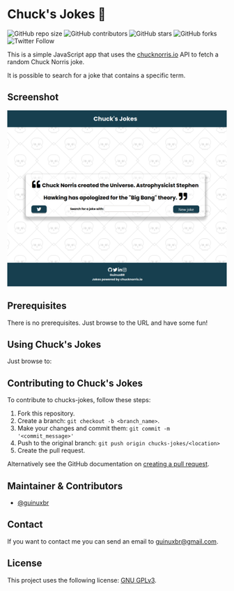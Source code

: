 # Chuck's Jokes 🤠

![GitHub repo size](https://img.shields.io/github/repo-size/guinuxbr/chucks-jokes)
![GitHub contributors](https://img.shields.io/github/contributors/guinuxbr/chucks-jokes)
![GitHub stars](https://img.shields.io/github/stars/guinuxbr/chucks-jokes)
![GitHub forks](https://img.shields.io/github/forks/guinuxbr/chucks-jokes)
![Twitter Follow](https://img.shields.io/twitter/follow/guinuxbr?style=social)

This is a simple JavaScript app that uses the [chucknorris.io](https://api.chucknorris.io/) API to fetch a random Chuck Norris joke.

It is possible to search for a joke that contains a specific term.

## Screenshot
![screenshot](./screenshot.png)

## Prerequisites

There is no prerequisites. Just browse to the URL and have some fun!

## Using Chuck's Jokes

Just browse to: 

## Contributing to Chuck's Jokes
To contribute to chucks-jokes, follow these steps:

1. Fork this repository.
2. Create a branch: `git checkout -b <branch_name>`.
3. Make your changes and commit them: `git commit -m '<commit_message>'`
4. Push to the original branch: `git push origin chucks-jokes/<location>`
5. Create the pull request.

Alternatively see the GitHub documentation on [creating a pull request](https://help.github.com/en/github/collaborating-with-issues-and-pull-requests/creating-a-pull-request).

## Maintainer & Contributors
* [@guinuxbr](https://github.com/guinuxbr)

## Contact
If you want to contact me you can send an email to guinuxbr@gmail.com.

## License
This project uses the following license: [GNU GPLv3](https://www.gnu.org/licenses/gpl-3.0.html).
